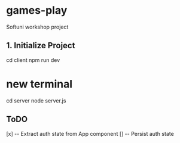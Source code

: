 # games-play
Softuni workshop project

## 1. Initialize Project
cd client
npm run dev

# new terminal
cd server
node server.js

## ToDO

[x] -- Extract auth state from App component 
[] -- Persist auth state